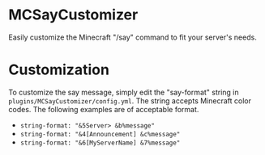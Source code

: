 # MCSayCustomizer
Easily customize the Minecraft "/say" command to fit your server's needs.

# Customization
To customize the say message, simply edit the "say-format" string in `plugins/MCSayCustomizer/config.yml`. The string accepts Minecraft color codes. The following examples are of acceptable format.
- `string-format: "&5Server> &b%message"`
- `string-format: "&4[Announcement] &c%message"`
- `string-format: "&6[MyServerName] &7%message"`
